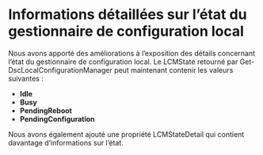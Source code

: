 # <a name="detailed-information-about-lcm-state"></a>Informations détaillées sur l’état du gestionnaire de configuration local

Nous avons apporté des améliorations à l’exposition des détails concernant l’état du gestionnaire de configuration local. Le LCMState retourné par Get-DscLocalConfigurationManager peut maintenant contenir les valeurs suivantes :

* **Idle**
* **Busy**
* **PendingReboot**
* **PendingConfiguration**

Nous avons également ajouté une propriété LCMStateDetail qui contient davantage d’informations sur l’état.
